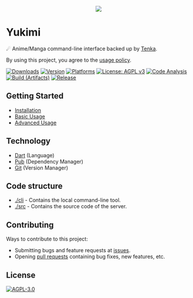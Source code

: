 <p align="center">
    <img src="https://github.com/yukino-org/media/blob/main/images/subbanners/gh-yukimi-banner.png?raw=true">
</p>

# Yukimi

☄ Anime/Manga command-line interface backed up by [Tenka](https://github.com/yukino-org/tenka-store).

By using this project, you agree to the [usage policy](https://yukino-org.github.io/wiki/tenka/disclaimer/).

[![Downloads](https://img.shields.io/github/downloads/yukino-org/yukimi/total.svg?style=flat)](https://github.com/yukino-org/yukimi/releases/)
[![Version](https://img.shields.io/endpoint?url=https://raw.githubusercontent.com/yukino-org/yukimi/dist-data/badge-endpoint.json)](https://github.com/yukino-org/yukimi/)
[![Platforms](https://img.shields.io/static/v1?label=platforms&message=windows%20|%20linux%20|%20macos&color=lightgrey)](https://github.com/yukino-org/yukimi/)
[![License: AGPL v3](https://img.shields.io/badge/License-AGPL_v3-blue.svg)](https://www.gnu.org/licenses/agpl-3.0)
[![Code Analysis](https://github.com/yukino-org/yukimi/actions/workflows/code-analysis.yml/badge.svg)](https://github.com/yukino-org/yukimi/actions/workflows/code-analysis.yml)
[![Build (Artifacts)](https://github.com/yukino-org/yukimi/actions/workflows/build-artifacts.yml/badge.svg)](https://github.com/yukino-org/yukimi/actions/workflows/build-artifacts.yml)
[![Release](https://github.com/yukino-org/yukimi/actions/workflows/release.yml/badge.svg?branch=main)](https://github.com/yukino-org/yukimi/actions/workflows/release.yml)

## Getting Started

-   [Installation](https://yukino-org.github.io/wiki/yukimi/installation/)
-   [Basic Usage](https://yukino-org.github.io/wiki/yukimi/basic_usage/)
-   [Advanced Usage](https://yukino-org.github.io/wiki/yukimi/advanced_usage/)

## Technology

-   [Dart](https://dart.dev/) (Language)
-   [Pub](https://pub.dev/) (Dependency Manager)
-   [Git](https://git-scm.com/) (Version Manager)

## Code structure

-   [./cli](./cli) - Contains the local command-line tool.
-   [./src](./src) - Contains the source code of the server.

## Contributing

Ways to contribute to this project:

-   Submitting bugs and feature requests at [issues](https://github.com/yukino-org/yukimi/issues).
-   Opening [pull requests](https://github.com/yukino-org/yukimi/pulls) containing bug fixes, new features, etc.

## License

[![AGPL-3.0](https://github.com/yukino-org/media/blob/main/images/license-logo/agplv3.png?raw=true)](./LICENSE)
